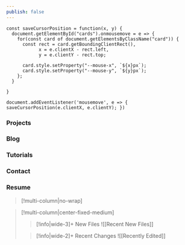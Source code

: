 ```yaml
---
publish: false
---
```


<div id='stars'></div>
<div id='stars2'></div>
<div id='stars3'></div>
<div id='stars4'></div>


```dataviewjs
const saveCursorPosition = function(x, y) {
  document.getElementById("cards").onmousemove = e => {
    for(const card of document.getElementsByClassName("card")) {
      const rect = card.getBoundingClientRect(),
            x = e.clientX - rect.left,
            y = e.clientY - rect.top;

      card.style.setProperty("--mouse-x", `${x}px`);
      card.style.setProperty("--mouse-y", `${y}px`);
    };
  }
  
}

document.addEventListener('mousemove', e => { saveCursorPosition(e.clientX, e.clientY); })
```

<div id="cards">
  <div class="card">
    <div class="card-content">
      <div class="card-image">
        <i class="fa-duotone fa-apartment"></i>
      </div>
      <div class="card-info-wrapper">
        <div class="card-info">
          <i class="fa-duotone fa-apartment"></i>
          <div class="card-info-title">
            <h3>Projects</h3>  
          </div>    
        </div>
      </div>
    </div>
  </div>
  <div class="card">
    <div class="card-content">
      <div class="card-image">
        <i class="fa-duotone fa-unicorn"></i>
      </div>
      <div class="card-info-wrapper">
        <div class="card-info">
          <i class="fa-duotone fa-unicorn"></i>
          <div class="card-info-title">
            <h3>Blog</h3>  
          </div>    
        </div>  
      </div>
    </div>
  </div>
  <div class="card">
    <div class="card-content">
      <div class="card-image">
        <i class="fa-duotone fa-blender-phone"></i>
      </div>
      <div class="card-info-wrapper">
        <div class="card-info">
          <i class="fa-duotone fa-blender-phone"></i>
          <div class="card-info-title">
            <h3>Tutorials</h3>  
                      </div>    
        </div>
      </div>
    </div>
  </div>
  <div class="card">
    <div class="card-content">
      <div class="card-image">
        <i class="fa-duotone fa-person-to-portal"></i>
      </div>
      <div class="card-info-wrapper">
        <div class="card-info">
          <i class="fa-duotone fa-person-to-portal"></i>
          <div class="card-info-title">
            <h3>Contact</h3>  
          </div>    
        </div>
      </div>
    </div>
  </div>
  <div class="card">
    <div class="card-content">
      <div class="card-image">
        <i class="fa-duotone fa-person-from-portal"></i>
      </div>
      <div class="card-info-wrapper">
        <div class="card-info">
          <i class="fa-duotone fa-person-from-portal"></i>
          <div class="card-info-title">
            <h3>Resume</h3>  
          </div>    
        </div>
      </div>
    </div>
  </div>
  
  
</div>





>[!multi-column|no-wrap]

> [!multi-column|center-fixed-medium]
>
>> [!info|wide-3]+  New Files
>> ![[Recent New Files]] 
>
>> [!info|wide-2]+  Recent Changes
>> ![[Recently Edited]] 
>


\
\
\
\
\
\
\
\
\
\
\
\
\
\
\
\
\
\
\
\
\
\
\
\
\
\
\
\
\
\
\
\
\
\
\
\
\
\
\
\
\
\
\
\
\
\
\
\
\
\
\
\
\
\
\
\
\
\
\
\
\
\
\
\
\
\
\
\
\
<tab>
